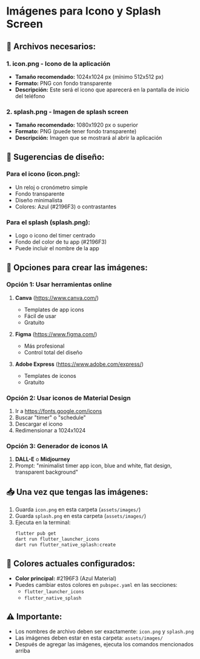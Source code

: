 # Imágenes para Icono y Splash Screen

## 📱 Archivos necesarios:

### 1. **icon.png** - Icono de la aplicación
- **Tamaño recomendado:** 1024x1024 px (mínimo 512x512 px)
- **Formato:** PNG con fondo transparente
- **Descripción:** Este será el icono que aparecerá en la pantalla de inicio del teléfono

### 2. **splash.png** - Imagen de splash screen
- **Tamaño recomendado:** 1080x1920 px o superior
- **Formato:** PNG (puede tener fondo transparente)
- **Descripción:** Imagen que se mostrará al abrir la aplicación

## 🎨 Sugerencias de diseño:

### Para el icono (icon.png):
- Un reloj o cronómetro simple
- Fondo transparente
- Diseño minimalista
- Colores: Azul (#2196F3) o contrastantes

### Para el splash (splash.png):
- Logo o icono del timer centrado
- Fondo del color de tu app (#2196F3)
- Puede incluir el nombre de la app

## 🔧 Opciones para crear las imágenes:

### Opción 1: Usar herramientas online
1. **Canva** (https://www.canva.com/)
   - Templates de app icons
   - Fácil de usar
   - Gratuito

2. **Figma** (https://www.figma.com/)
   - Más profesional
   - Control total del diseño

3. **Adobe Express** (https://www.adobe.com/express/)
   - Templates de iconos
   - Gratuito

### Opción 2: Usar iconos de Material Design
1. Ir a https://fonts.google.com/icons
2. Buscar "timer" o "schedule"
3. Descargar el icono
4. Redimensionar a 1024x1024

### Opción 3: Generador de iconos IA
1. **DALL-E** o **Midjourney**
2. Prompt: "minimalist timer app icon, blue and white, flat design, transparent background"

## 📥 Una vez que tengas las imágenes:

1. Guarda `icon.png` en esta carpeta (`assets/images/`)
2. Guarda `splash.png` en esta carpeta (`assets/images/`)
3. Ejecuta en la terminal:
   ```bash
   flutter pub get
   dart run flutter_launcher_icons
   dart run flutter_native_splash:create
   ```

## 🎨 Colores actuales configurados:
- **Color principal:** #2196F3 (Azul Material)
- Puedes cambiar estos colores en `pubspec.yaml` en las secciones:
  - `flutter_launcher_icons`
  - `flutter_native_splash`

## ⚠️ Importante:
- Los nombres de archivo deben ser exactamente: `icon.png` y `splash.png`
- Las imágenes deben estar en esta carpeta: `assets/images/`
- Después de agregar las imágenes, ejecuta los comandos mencionados arriba
